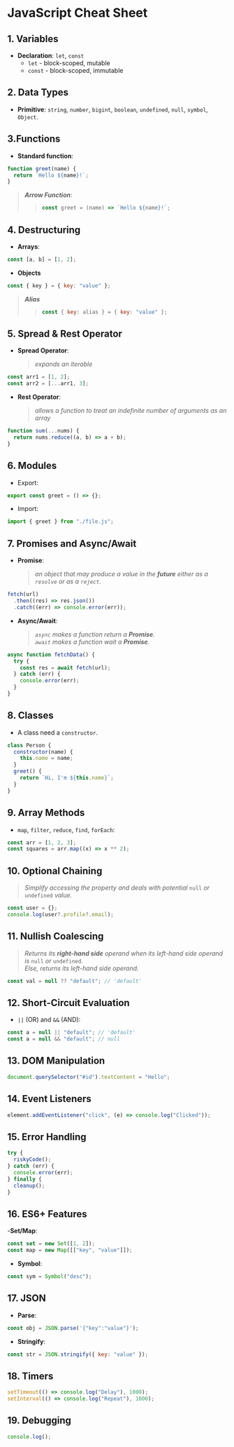 # JavaScript Cheat Sheet

## 1. **Variables**

- **Declaration**: `let`, `const`
  - `let` - block-scoped, mutable
  - `const` - block-scoped, immutable

## 2. Data Types

- **Primitive**: `string`, `number`, `bigint`, `boolean`, `undefined`, `null`, `symbol`, `Object`.

## 3.Functions

- **Standard function**:

```javascript
function greet(name) {
  return `Hello ${name}!`;
}
```

> **_Arrow Function_**:
>
> > ```javascript
> > const greet = (name) => `Hello ${name}!`;
> > ```

## 4. Destructuring

- **Arrays**:

```javascript
const [a, b] = [1, 2];
```

- **Objects**

```javascript
const { key } = { key: "value" };
```

> **_Alias_**
>
> > ```javascript
> > const { key: alias } = { key: "value" };
> > ```

## 5. Spread & Rest Operator

- **Spread Operator**:
  > _expands an iterable_

```javascript
const arr1 = [1, 2];
const arr2 = [...arr1, 3];
```

- **Rest Operator**:
  > _allows a function to treat an indefinite number of arguments as an array_

```javascript
function sum(...nums) {
  return nums.reduce((a, b) => a + b);
}
```

## 6. Modules

- Export:

```javascript
export const greet = () => {};
```

- Import:

```javascript
import { greet } from "./file.js";
```

## 7. Promises and Async/Await

- **Promise**:
  > _an object that may produce a value in the **future** either as a `resolve` or as a `reject`._

```javascript
fetch(url)
  .then((res) => res.json())
  .catch((err) => console.error(err));
```

- **Async/Await**:
  > _`async` makes a function return a **Promise**._  
  > _`await` makes a function wait a **Promise**._

```javascript
async function fetchData() {
  try {
    const res = await fetch(url);
  } catch (err) {
    console.error(err);
  }
}
```

## 8. Classes

- A class need a `constructor`.

```javascript
class Person {
  constructor(name) {
    this.name = name;
  }
  greet() {
    return `Hi, I'm ${this.name}`;
  }
}
```

## 9. Array Methods

- `map`, `filter`, `reduce`, `find`, `forEach`:

```javascript
const arr = [1, 2, 3];
const squares = arr.map((x) => x ** 2);
```

## 10. Optional Chaining

> _Simplify accessing the property and deals with potential_ `null` _or_ `undefined` _value._

```javascript
const user = {};
console.log(user?.profile?.email);
```

## 11. Nullish Coalescing

> _Returns its **right-hand side** operand when its left-hand side operand is_ `null` _or_ `undefined`_.  
> Else, returns its left-hand side operand._

```javascript
const val = null ?? "default"; // 'default'
```

## 12. Short-Circuit Evaluation

- `||` (OR) and `&&` (AND):

```javascript
const a = null || "default"; // 'default'
const a = null && "default"; // null
```

## 13. DOM Manipulation

```javascript
document.querySelector("#id").textContent = "Hello";
```

## 14. Event Listeners

```javascript
element.addEventListener("click", (e) => console.log("Clicked"));
```

## 15. Error Handling

```javascript
try {
  riskyCode();
} catch (err) {
  console.error(err);
} finally {
  cleanup();
}
```

## 16. ES6+ Features

-**Set/Map**:

```javascript
const set = new Set([1, 2]);
const map = new Map([["key", "value"]]);
```

- **Symbol**:

```javascript
const sym = Symbol("desc");
```

## 17. JSON

- **Parse**:

```javascript
const obj = JSON.parse('{"key":"value"}');
```

- **Stringify**:

```javascript
const str = JSON.stringify({ key: "value" });
```

## 18. Timers

```javascript
setTimeout(() => console.log("Delay"), 1000);
setInterval(() => console.log("Repeat"), 1000);
```

## 19. Debugging

```javascript
console.log();
```
